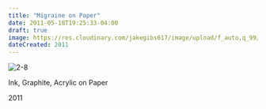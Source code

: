 ```yaml
---
title: "Migraine on Paper"
date: 2011-05-18T19:25:33-04:00
draft: true
image: https://res.cloudinary.com/jakegibs617/image/upload/f_auto,q_99/v1558221448/migraine-on-paper.png
dateCreated: 2011
---
```


![2-8](https://res.cloudinary.com/jakegibs617/image/upload/c_limit,f_auto,w_450,x_499,y_667/v1558221448/migraine-on-paper.png)
<div class="container">
	<div class="specs">
		<p>Ink, Graphite, Acrylic on Paper</p>
		<p>2011</p>
	</div>

</div>

